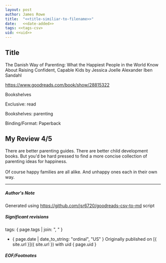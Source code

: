 ```yaml
---
layout: post
author: James Rowe
title:  "<<title-similiar-to-filename>>"
date:   <<date-added>>
tags: <<tags-csv>
uid: <<uid>>
---
```


<!-- highly dependent on how you personally use jekyll templates, and how you want this to show up -->

## Title

The Danish Way of Parenting: What the Happiest People in the World Know About Raising Confident, Capable Kids by Jessica Joelle Alexander
Iben Sandahl 

https://www.goodreads.com/book/show/28815322

Bookshelves

Exclusive: read

Bookshelves: parenting

Binding/Format: Paperback

## My Review 4/5

There are better parenting guides. There are better child development books. But you'd be hard pressed to find a more concise collection of parenting ideas for happiness. <br/><br/>Of course happy families are all alike. And unhappy ones each in their own way. 

---

##### Author's Note

Generated using https://github.com/jsr6720/goodreads-csv-to-md script

##### Significant revisions

tags: { page.tags | join: ", " } <!-- todo move this somewhere -->

- { page.date | date_to_string: "ordinal", "US" } Originally published on [{ site.url }]({ site.url }) with uid { page.uid }

##### EOF/Footnotes
